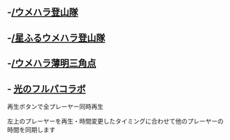 ## -[/ウメハラ登山隊](/ウメハラ登山隊.html)
## -[/星ふるウメハラ登山隊](/星ふるウメハラ登山隊.html)
## -[/ウメハラ薄明三角点](/ウメハラ薄明三角点.html)


## - [光のフルパコラボ](/光のフルパコラボ.html)
再生ボタンで全プレーヤー同時再生

左上のプレーヤーを再生・時間変更したタイミングに合わせて他のプレーヤーの時間を同期します
